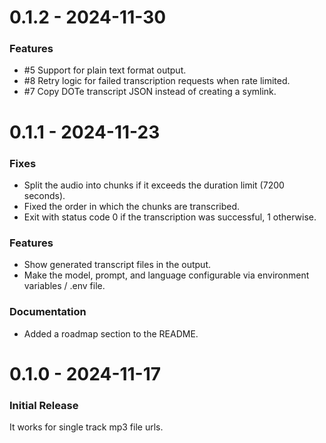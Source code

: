 0.1.2 - 2024-11-30
==================

### Features

- #5 Support for plain text format output.
- #8 Retry logic for failed transcription requests when rate limited.
- #7 Copy DOTe transcript JSON instead of creating a symlink.

0.1.1 - 2024-11-23
==================

### Fixes

- Split the audio into chunks if it exceeds the duration limit (7200 seconds).
- Fixed the order in which the chunks are transcribed.
- Exit with status code 0 if the transcription was successful, 1 otherwise.

### Features

- Show generated transcript files in the output.
- Make the model, prompt, and language configurable via environment variables / .env file.

### Documentation

- Added a roadmap section to the README.

0.1.0 - 2024-11-17
==================

### Initial Release

It works for single track mp3 file urls.